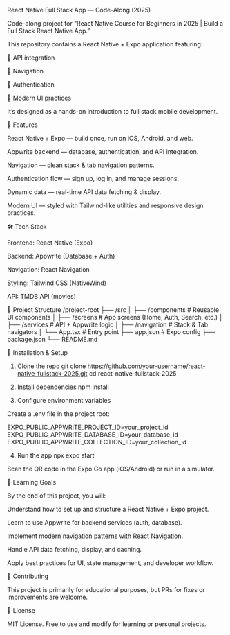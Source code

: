 React Native Full Stack App — Code-Along (2025)

Code-along project for “React Native Course for Beginners in 2025 | Build a Full Stack React Native App.”

This repository contains a React Native + Expo application featuring:

🔗 API integration

🧭 Navigation

🔐 Authentication

🎨 Modern UI practices

It’s designed as a hands-on introduction to full stack mobile development.

🚀 Features

React Native + Expo — build once, run on iOS, Android, and web.

Appwrite backend — database, authentication, and API integration.

Navigation — clean stack & tab navigation patterns.

Authentication flow — sign up, log in, and manage sessions.

Dynamic data — real-time API data fetching & display.

Modern UI — styled with Tailwind-like utilities and responsive design practices.

🛠️ Tech Stack

Frontend: React Native (Expo)

Backend: Appwrite (Database + Auth)

Navigation: React Navigation

Styling: Tailwind CSS (NativeWind)

API: TMDB API (movies)

📂 Project Structure
/project-root
 ├── /src
 │    ├── /components      # Reusable UI components
 │    ├── /screens         # App screens (Home, Auth, Search, etc.)
 │    ├── /services        # API + Appwrite logic
 │    ├── /navigation      # Stack & Tab navigators
 │    └── App.tsx          # Entry point
 ├── app.json              # Expo config
 ├── package.json
 └── README.md

🔧 Installation & Setup
1. Clone the repo
git clone https://github.com/your-username/react-native-fullstack-2025.git
cd react-native-fullstack-2025

2. Install dependencies
npm install

3. Configure environment variables

Create a .env file in the project root:

EXPO_PUBLIC_APPWRITE_PROJECT_ID=your_project_id
EXPO_PUBLIC_APPWRITE_DATABASE_ID=your_database_id
EXPO_PUBLIC_APPWRITE_COLLECTION_ID=your_collection_id

4. Run the app
npx expo start


Scan the QR code in the Expo Go app (iOS/Android) or run in a simulator.

📖 Learning Goals

By the end of this project, you will:

Understand how to set up and structure a React Native + Expo project.

Learn to use Appwrite for backend services (auth, database).

Implement modern navigation patterns with React Navigation.

Handle API data fetching, display, and caching.

Apply best practices for UI, state management, and developer workflow.

🤝 Contributing

This project is primarily for educational purposes, but PRs for fixes or improvements are welcome.

📜 License

MIT License. Free to use and modify for learning or personal projects.
